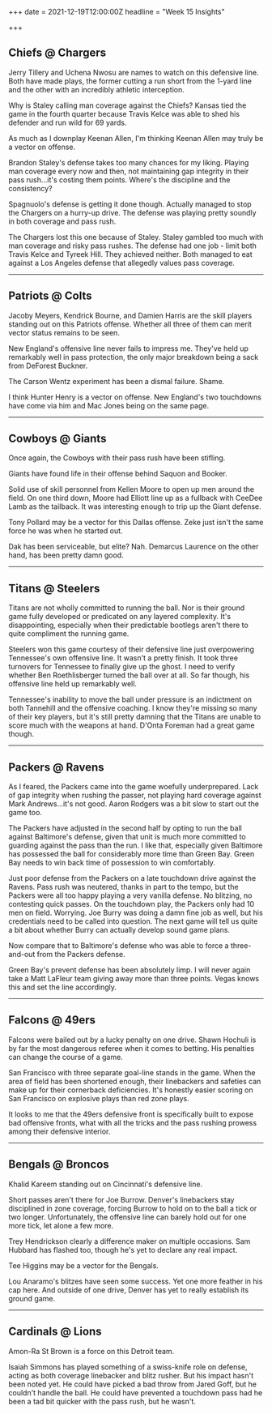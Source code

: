 +++
date = 2021-12-19T12:00:00Z
headline = "Week 15 Insights"

+++
## Chiefs @ Chargers

Jerry Tillery and Uchena Nwosu are names to watch on this defensive line. Both have made plays, the former cutting a run short from the 1-yard line and the other with an incredibly athletic interception.

Why is Staley calling man coverage against the Chiefs? Kansas tied the game in the fourth quarter because Travis Kelce was able to shed his defender and run wild for 69 yards.

As much as I downplay Keenan Allen, I'm thinking Keenan Allen may truly be a vector on offense.

Brandon Staley's defense takes too many chances for my liking. Playing man coverage every now and then, not maintaining gap integrity in their pass rush...it's costing them points. Where's the discipline and the consistency?

Spagnuolo's defense is getting it done though. Actually managed to stop the Chargers on a hurry-up drive. The defense was playing pretty soundly in both coverage and pass rush.

The Chargers lost this one because of Staley. Staley gambled too much with man coverage and risky pass rushes. The defense had one job - limit both Travis Kelce and Tyreek Hill. They achieved neither. Both managed to eat against a Los Angeles defense that allegedly values pass coverage.

***

## Patriots @ Colts

Jacoby Meyers, Kendrick Bourne, and Damien Harris are the skill players standing out on this Patriots offense. Whether all three of them can merit vector status remains to be seen.

New England's offensive line never fails to impress me. They've held up remarkably well in pass protection, the only major breakdown being a sack from DeForest Buckner.

The Carson Wentz experiment has been a dismal failure. Shame.

I think Hunter Henry is a vector on offense. New England's two touchdowns have come via him and Mac Jones being on the same page.

***

## Cowboys @ Giants

Once again, the Cowboys with their pass rush have been stifling.

Giants have found life in their offense behind Saquon and Booker.

Solid use of skill personnel from Kellen Moore to open up men around the field. On one third down, Moore had Elliott line up as a fullback with CeeDee Lamb as the tailback. It was interesting enough to trip up the Giant defense.

Tony Pollard may be a vector for this Dallas offense. Zeke just isn't the same force he was when he started out.

Dak has been serviceable, but elite? Nah. Demarcus Laurence on the other hand, has been pretty damn good.

***

## Titans @ Steelers

Titans are not wholly committed to running the ball. Nor is their ground game fully developed or predicated on any layered complexity. It's disappointing, especially when their predictable bootlegs aren't there to quite compliment the running game.

Steelers won this game courtesy of their defensive line just overpowering Tennessee's own offensive line. It wasn't a pretty finish. It took three turnovers for Tennessee to finally give up the ghost. I need to verify whether Ben Roethlisberger turned the ball over at all. So far though, his offensive line held up remarkably well.

Tennessee's inability to move the ball under pressure is an indictment on both Tannehill and the offensive coaching. I know they're missing so many of their key players, but it's still pretty damning that the Titans are unable to score much with the weapons at hand. D'Onta Foreman had a great game though.

***

## Packers @ Ravens

As I feared, the Packers came into the game woefully underprepared. Lack of gap integrity when rushing the passer, not playing hard coverage against Mark Andrews...it's not good. Aaron Rodgers was a bit slow to start out the game too.

The Packers have adjusted in the second half by opting to run the ball against Baltimore's defense, given that unit is much more committed to guarding against the pass than the run. I like that, especially given Baltimore has possessed the ball for considerably more time than Green Bay. Green Bay needs to win back time of possession to win comfortably.

Just poor defense from the Packers on a late touchdown drive against the Ravens. Pass rush was neutered, thanks in part to the tempo, but the Packers were all too happy playing a very vanilla defense. No blitzing, no contesting quick passes. On the touchdown play, the Packers only had 10 men on field. Worrying. Joe Burry was doing a damn fine job as well, but his credentials need to be called into question. The next game will tell us quite a bit about whether Burry can actually develop sound game plans.

Now compare that to Baltimore's defense who was able to force a three-and-out from the Packers defense.

Green Bay's prevent defense has been absolutely limp. I will never again take a Matt LaFleur team giving away more than three points. Vegas knows this and set the line accordingly.

***

## Falcons @ 49ers

Falcons were bailed out by a lucky penalty on one drive. Shawn Hochuli is by far the most dangerous referee when it comes to betting. His penalties can change the course of a game.

San Francisco with three separate goal-line stands in the game. When the area of field has been shortened enough, their linebackers and safeties can make up for their cornerback deficiencies. It's honestly easier scoring on San Francisco on explosive plays than red zone plays.

It looks to me that the 49ers defensive front is specifically built to expose bad offensive fronts, what with all the tricks and the pass rushing prowess among their defensive interior.

***

## Bengals @ Broncos

Khalid Kareem standing out on Cincinnati's defensive line.

Short passes aren't there for Joe Burrow. Denver's linebackers stay disciplined in zone coverage, forcing Burrow to hold on to the ball a tick or two longer. Unfortunately, the offensive line can barely hold out for one more tick, let alone a few more.

Trey Hendrickson clearly a difference maker on multiple occasions. Sam Hubbard has flashed too, though he's yet to declare any real impact.

Tee Higgins may be a vector for the Bengals.

Lou Anaramo's blitzes have seen some success. Yet one more feather in his cap here. And outside of one drive, Denver has yet to really establish its ground game.

***

## Cardinals @ Lions

Amon-Ra St Brown is a force on this Detroit team.

Isaiah Simmons has played something of a swiss-knife role on defense, acting as both coverage linebacker and blitz rusher. But his impact hasn't been noted yet. He could have picked a bad throw from Jared Goff, but he couldn't handle the ball. He could have prevented a touchdown pass had he been a tad bit quicker with the pass rush, but he wasn't. 